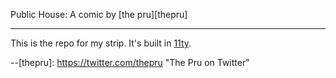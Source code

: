 Public House: A comic by [the pru][thepru]

***

This is the repo for my strip. It's built in
[11ty](https://11ty.dev/).

--[thepru]: https://twitter.com/thepru "The Pru on Twitter"
